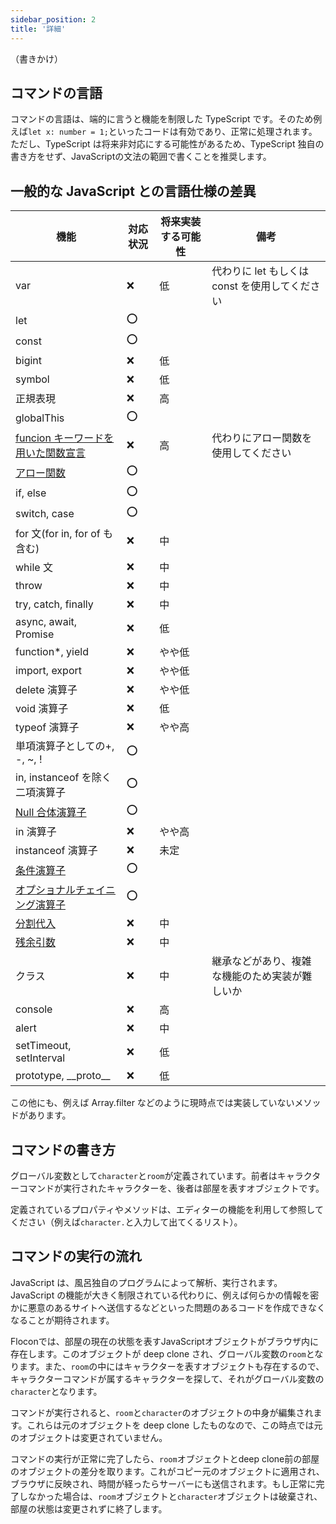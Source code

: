```yaml
---
sidebar_position: 2
title: '詳細'
---
```


（書きかけ）

## コマンドの言語

コマンドの言語は、端的に言うと機能を制限した TypeScript です。そのため例えば`let x: number = 1;`といったコードは有効であり、正常に処理されます。ただし、TypeScript は将来非対応にする可能性があるため、TypeScript 独自の書き方をせず、JavaScriptの文法の範囲で書くことを推奨します。

## 一般的な JavaScript との言語仕様の差異

| 機能                                                                                                                         | 対応状況 | 将来実装する可能性 | 備考                                           |
| ---------------------------------------------------------------------------------------------------------------------------- | -------- | ------------------ | ---------------------------------------------- |
| var                                                                                                                          | ❌       | 低                 | 代わりに let もしくは const を使用してください |
| let                                                                                                                          | ⭕       |
| const                                                                                                                        | ⭕       |
| bigint                                                                                                                       | ❌       | 低                 |
| symbol                                                                                                                       | ❌       | 低                 |
| 正規表現                                                                                                                     | ❌       | 高                 |
| globalThis                                                                                                                   | ⭕       |
| [funcion キーワードを用いた関数宣言](https://developer.mozilla.org/ja/docs/Web/JavaScript/Reference/Statements/function)     | ❌       | 高                 | 代わりにアロー関数を使用してください           |
| [アロー関数](https://developer.mozilla.org/ja/docs/Web/JavaScript/Reference/Functions/Arrow_functions)                       | ⭕       |
| if, else                                                                                                                     | ⭕       |
| switch, case                                                                                                                 | ⭕       |
| for 文(for in, for of も含む)                                                                                                | ❌       | 中                 |                                                |
| while 文                                                                                                                     | ❌       | 中                 |                                                |
| throw                                                                                                                        | ❌       | 中                 |
| try, catch, finally                                                                                                          | ❌       | 中                 |
| async, await, Promise                                                                                                        | ❌       | 低                 |
| function\*, yield                                                                                                            | ❌       | やや低             |
| import, export                                                                                                               | ❌       | やや低             |
| delete 演算子                                                                                                                | ❌       | やや低             |
| void 演算子                                                                                                                  | ❌       | 低                 |
| typeof 演算子                                                                                                                | ❌       | やや高             |
| 単項演算子としての+, -, ~, !                                                                                                 | ⭕       |
| in, instanceof を除く二項演算子                                                                                              | ⭕       |
| [Null 合体演算子](https://developer.mozilla.org/ja/docs/Web/JavaScript/Reference/Operators/Nullish_coalescing_operator)      | ⭕       |
| in 演算子                                                                                                                    | ❌       | やや高             |
| instanceof 演算子                                                                                                            | ❌       | 未定               |
| [条件演算子](https://developer.mozilla.org/ja/docs/Web/JavaScript/Reference/Operators/Conditional_Operator)                  | ⭕       |
| [オプショナルチェイニング演算子](https://developer.mozilla.org/ja/docs/Web/JavaScript/Reference/Operators/Optional_chaining) | ⭕       |
| [分割代入](https://developer.mozilla.org/ja/docs/Web/JavaScript/Reference/Operators/Destructuring_assignment)                | ❌       | 中                 |
| [残余引数](https://developer.mozilla.org/ja/docs/Web/JavaScript/Reference/Functions/rest_parameters)                         | ❌       | 中                 |
| クラス                                                                                                                       | ❌       | 中                 | 継承などがあり、複雑な機能のため実装が難しいか |
| console                                                                                                                      | ❌       | 高                 |
| alert                                                                                                                        | ❌       | 中                 |
| setTimeout, setInterval                                                                                                      | ❌       | 低                 |
| prototype, \_\_proto\_\_                                                                                                     | ❌       | 低                 |

この他にも、例えば Array.filter などのように現時点では実装していないメソッドがあります。

## コマンドの書き方

グローバル変数として`character`と`room`が定義されています。前者はキャラクターコマンドが実行されたキャラクターを、後者は部屋を表すオブジェクトです。

定義されているプロパティやメソッドは、エディターの機能を利用して参照してください（例えば`character.`と入力して出てくるリスト）。

## コマンドの実行の流れ

JavaScript は、風呂独自のプログラムによって解析、実行されます。JavaScript の機能が大きく制限されている代わりに、例えば何らかの情報を密かに悪意のあるサイトへ送信するなどといった問題のあるコードを作成できなくなることが期待されます。

Floconでは、部屋の現在の状態を表すJavaScriptオブジェクトがブラウザ内に存在します。このオブジェクトが deep clone され、グローバル変数の`room`となります。また、`room`の中にはキャラクターを表すオブジェクトも存在するので、キャラクターコマンドが属するキャラクターを探して、それがグローバル変数の`character`となります。

コマンドが実行されると、`room`と`character`のオブジェクトの中身が編集されます。これらは元のオブジェクトを deep clone したものなので、この時点では元のオブジェクトは変更されていません。

コマンドの実行が正常に完了したら、`room`オブジェクトとdeep clone前の部屋のオブジェクトの差分を取ります。これがコピー元のオブジェクトに適用され、ブラウザに反映され、時間が経ったらサーバーにも送信されます。もし正常に完了しなかった場合は、`room`オブジェクトと`character`オブジェクトは破棄され、部屋の状態は変更されずに終了します。
